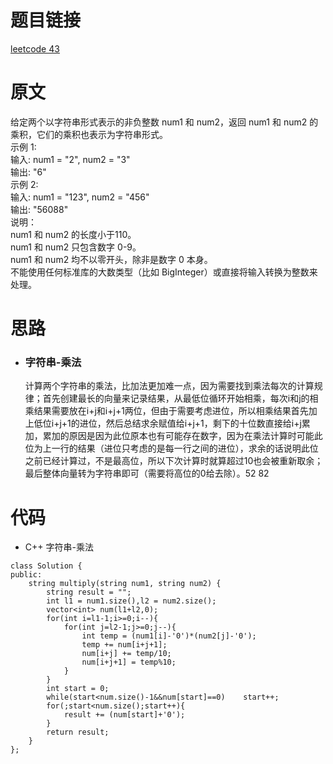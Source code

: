# 题目链接
[leetcode 43](https://leetcode-cn.com/problems/multiply-strings/)

# 原文
给定两个以字符串形式表示的非负整数 num1 和 num2，返回 num1 和 num2 的乘积，它们的乘积也表示为字符串形式。  
示例 1:  
输入: num1 = "2", num2 = "3"  
输出: "6"  
示例 2:  
输入: num1 = "123", num2 = "456"  
输出: "56088"  
说明：  
num1 和 num2 的长度小于110。  
num1 和 num2 只包含数字 0-9。  
num1 和 num2 均不以零开头，除非是数字 0 本身。  
不能使用任何标准库的大数类型（比如 BigInteger）或直接将输入转换为整数来处理。  

# 思路
- ### **字符串-乘法**
  计算两个字符串的乘法，比加法更加难一点，因为需要找到乘法每次的计算规律；首先创建最长的向量来记录结果，从最低位循环开始相乘，每次i和j的相乘结果需要放在i+j和i+j+1两位，但由于需要考虑进位，所以相乘结果首先加上低位i+j+1的进位，然后总结求余赋值给i+j+1，剩下的十位数直接给i+j累加，累加的原因是因为此位原本也有可能存在数字，因为在乘法计算时可能此位为上一行的结果（进位只考虑的是每一行之间的进位），求余的话说明此位之前已经计算过，不是最高位，所以下次计算时就算超过10也会被重新取余；最后整体向量转为字符串即可（需要将高位的0给去除）。52 82

# 代码
- C++ 字符串-乘法
```
class Solution {
public:
    string multiply(string num1, string num2) {
        string result = "";
        int l1 = num1.size(),l2 = num2.size();
        vector<int> num(l1+l2,0);
        for(int i=l1-1;i>=0;i--){
            for(int j=l2-1;j>=0;j--){
                int temp = (num1[i]-'0')*(num2[j]-'0');
                temp += num[i+j+1];
                num[i+j] += temp/10;
                num[i+j+1] = temp%10;
            }
        }
        int start = 0;
        while(start<num.size()-1&&num[start]==0)    start++;
        for(;start<num.size();start++){
            result += (num[start]+'0');
        }
        return result;
    }
};
```